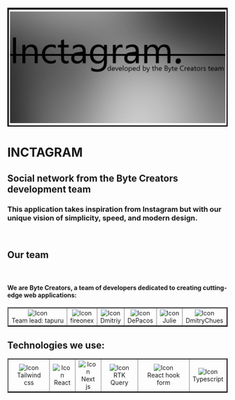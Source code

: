 [![Header](https://github.com/fireonex/fireonex/blob/main/inct.png)]()    

# INCTAGRAM
## Social network from the Byte Creators development team

### This application takes inspiration from Instagram but with our unique vision of simplicity, speed, and modern design.

<div>
        <img src="https://img.freepik.com/free-vector/coding-workshop-abstract-concept-vector-illustration-code-writing-workshop-online-programming-course-app-games-development-class-informatics-lesson-software-development-abstract-metaphor_335657-5880.jpg?ga=GA1.1.208176612.1728310344&semt=ais_hybrid"
             title="" alt="" height="300"/>
        <img src="https://img.freepik.com/free-vector/workplace-culture-abstract-concept-vector-illustration-shared-values-belief-systems-attitude-work-company-team-corporate-culture-high-performance-employee-health-abstract-metaphor_335657-6126.jpg?ga=GA1.1.208176612.1728310344&semt=ais_hybrid"
             title="" alt="" height="300"/>
</div>

## Our team
<div>
    <img src="https://img.freepik.com/free-vector/stem-camp-teens-background-with-programming-study-symbols-flat-vector-illustration_1284-77823.jpg?ga=GA1.1.208176612.1728310344&semt=ais_hybrid"
             title="" alt="" height="300"/>
</div>

#### We are **Byte Creators**, a team of developers dedicated to creating cutting-edge web applications:

<table border="2" cellpadding="10" cellspacing="0">
  <tr>
     <td align="center">
      <a href="https://github.com/tapuru" target="_blank" style="text-decoration: none;">
        <img src="https://cdn-icons-png.flaticon.com/128/1470/1470915.png" title="tapuru" alt="Icon" height="50"/>
        <br/>
        <span>Team lead: </span>
        <span>tapuru</span>
      </a>
    </td>
    <td align="center">
      <a href="https://github.com/fireonex" target="_blank" style="text-decoration: none;">
        <img src="https://cdn-icons-png.flaticon.com/128/5338/5338322.png" title="fireonex" alt="Icon" height="50"/>
        <br/>
        <span>fireonex</span>
      </a>
    </td>
          <td align="center">
      <a href="https://github.com/FtShow" target="_blank" style="text-decoration: none;">
        <img src="https://cdn-icons-png.flaticon.com/128/5338/5338322.png" title="Dmitriy" alt="Icon" height="50"/>
        <br/>
        <span>Dmitriy</span>
      </a>
    </td>
          <td align="center">
      <a href="https://github.com/DePacos" target="_blank" style="text-decoration: none;">
        <img src="https://cdn-icons-png.flaticon.com/128/5338/5338322.png" title="DePacos" alt="Icon" height="50"/>
        <br/>
        <span>DePacos</span>
      </a>
    </td>
          <td align="center">
      <a href="https://github.com/JulyBO7" target="_blank" style="text-decoration: none;">
        <img src="https://cdn-icons-png.flaticon.com/128/5338/5338322.png" title="Julie" alt="Icon" height="50"/>
        <br/>
        <span>Julie</span>
      </a>
    </td>
          <td align="center">
      <a href="https://github.com/DmitryChues" target="_blank" style="text-decoration: none;">
        <img src="https://cdn-icons-png.flaticon.com/128/5338/5338322.png" title="DmitryChues" alt="Icon" height="50"/>
        <br/>
        <span>DmitryChues</span>
      </a>
    </td>
  </tr>
</table>


## Technologies we use:

<table border="2" cellpadding="10" cellspacing="0">
  <tr>
     <td align="center">
        <img src="https://encrypted-tbn0.gstatic.com/images?q=tbn:ANd9GcQgJevnE01WcfB_L0O-kAUif0SAqLuN1rlrfw&s" alt="Icon" height="50"/>
        <br/>
        <span>Tailwind css</span>
    </td>
          <td align="center">
        <img src="https://encrypted-tbn0.gstatic.com/images?q=tbn:ANd9GcQ9W1xTscEcGKYWa8Ksx4eU7mOh-Tyk-uRVvw&s" alt="Icon" height="50"/>
        <br/>
        <span>React</span>
    </td>
          <td align="center">
        <img src="https://encrypted-tbn0.gstatic.com/images?q=tbn:ANd9GcSj13DpXfc1_RayzN0ecY0-p_ws7TK3sxpO6w&s" alt="Icon" height="50"/>
        <br/>
        <span>Next js</span>
    </td>
          <td align="center">
        <img src="https://encrypted-tbn0.gstatic.com/images?q=tbn:ANd9GcQhmDtsYdvG33r593WvTsrbj7W9DLtUxIe5ug&s" alt="Icon" height="50"/>
        <br/>
        <span>RTK Query</span>
    </td>
          <td align="center">
        <img src="https://encrypted-tbn0.gstatic.com/images?q=tbn:ANd9GcQ6ZftARRCrAE8y0M8egNhkMPTV0Zf62S0Epg&s" alt="Icon" height="50"/>
        <br/>
        <span>React hook form</span>
    </td>
          <td align="center">
        <img src="https://encrypted-tbn0.gstatic.com/images?q=tbn:ANd9GcRL38u-0VeY-nhi5S2x5ZwfpWvDKbwmCHMM8w&s" alt="Icon" height="50"/>
        <br/>
        <span>Typescript</span>
    </td>
  </tr>
</table>

